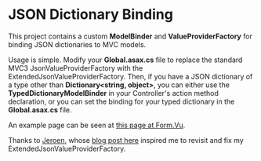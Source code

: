 # JSON Dictionary Binding

This project contains a custom **ModelBinder** and **ValueProviderFactory** for binding JSON dictionaries to MVC models.

Usage is simple.  Modify your **Global.asax.cs** file to replace the standard MVC3 JsonValueProviderFactory with the ExtendedJsonValueProviderFactory.  Then, if you have a JSON dictionary of a type other than **Dictionary\<string, object\>**, you can either use the **TypedDictionaryModelBinder** in your Controller's action method declaration, or you can set the binding for your typed dictionary in the **Global.asax.cs** file.

An example page can be seen at [this page at Form.Vu](http://oss.form.vu/json-dictionary-binding).

Thanks to [Jeroen](http://www.blogger.com/profile/04006240249657777976), whose [blog post here](http://buildingwebapps.blogspot.com/2012/01/passing-javascript-json-dictionary-to.html) inspired me to revisit and fix my ExtendedJsonValueProviderFactory.